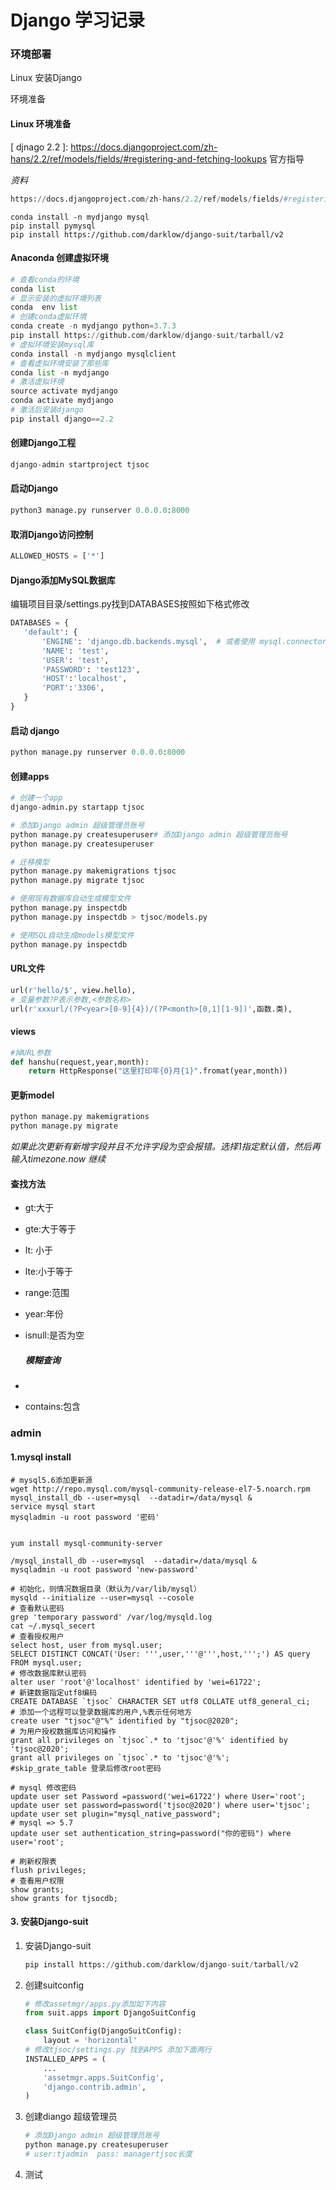 # Django 学习记录

### 环境部署

Linux 安装Django

环境准备

#### Linux 环境准备

[anaconda官方安装指导-64位系统]:https://docs.anaconda.com/anaconda/install/linux/	"官方指导"

[ djnago 2.2 ]: https://docs.djangoproject.com/zh-hans/2.2/ref/models/fields/#registering-and-fetching-lookups 官方指导

*资料*

``` python
https://docs.djangoproject.com/zh-hans/2.2/ref/models/fields/#registering-and-fetching-lookups
```



``` shell
conda install -n mydjango mysql
pip install pymysql
pip install https://github.com/darklow/django-suit/tarball/v2
```

#### Anaconda 创建虚拟环境

```python
# 查看conda的环境
conda list
# 显示安装的虚拟环境列表
conda  env list
# 创建conda虚拟环境
conda create -n mydjango python=3.7.3
pip install https://github.com/darklow/django-suit/tarball/v2
# 虚拟环境安装mysql库
conda install -n mydjango mysqlclient
# 查看虚拟环境安装了那些库
conda list -n mydjango
# 激活虚拟环境
source activate mydjango
conda activate mydjango
# 激活后安装django
pip install django==2.2
```

#### 创建Django工程

``` python
django-admin startproject tjsoc
```

#### 启动Django

```python
python3 manage.py runserver 0.0.0.0:8000
```

#### 取消Django访问控制

```python
ALLOWED_HOSTS = ['*']
```

#### Django添加MySQL数据库

编辑项目目录/settings.py找到DATABASES按照如下格式修改

 ``` python
DATABASES = {
    'default': {
        'ENGINE': 'django.db.backends.mysql',  # 或者使用 mysql.connector.django
        'NAME': 'test',
        'USER': 'test',
        'PASSWORD': 'test123',
        'HOST':'localhost',
        'PORT':'3306',
    }
}
 ```

#### 启动 django

```python
python manage.py runserver 0.0.0.0:8000
```

#### 创建apps

```python
# 创建一个app
django-admin.py startapp tjsoc

# 添加Django admin 超级管理员账号
python manage.py createsuperuser# 添加Django admin 超级管理员账号
python manage.py createsuperuser

# 迁移模型
python manage.py makemigrations tjsoc
python manage.py migrate tjsoc

# 使用现有数据库自动生成模型文件
python manage.py inspectdb
python manage.py inspectdb > tjsoc/models.py

# 使用SQL自动生成models模型文件
python manage.py inspectdb
```

#### URL文件

```python
url(r'hello/$', view.hello),
# 变量参数?P表示参数,<参数名称>
url(r'xxxurl/(?P<year>[0-9]{4})/(?P<month>[0,1][1-9])',函数.类),
```

#### views

```python
#掉URL参数
def hanshu(request,year,month):
    return HttpResponse("这里打印年{0}月{1}".fromat(year,month))
```

#### 更新model

```python
python manage.py makemigrations
python manage.py migrate
```

*如果此次更新有新增字段并且不允许字段为空会报错。选择1指定默认值，然后再输入timezone.now 继续*

#### 查找方法

- gt:大于

- gte:大于等于

- lt: 小于

- lte:小于等于

- range:范围

- year:年份

- isnull:是否为空

  ##### 模糊查询

- 

- contains:包含

### admin

#### 1.mysql install

``` shell
# mysql5.6添加更新源
wget http://repo.mysql.com/mysql-community-release-el7-5.noarch.rpm
mysql_install_db --user=mysql  --datadir=/data/mysql &
service mysql start
mysqladmin -u root password '密码'


yum install mysql-community-server

/mysql_install_db --user=mysql  --datadir=/data/mysql &
mysqladmin -u root password 'new-password'

# 初始化，则情况数据目录（默认为/var/lib/mysql）
mysqld --initialize --user=mysql --cosole
# 查看默认密码
grep 'temporary password' /var/log/mysqld.log
cat ~/.mysql_secert
# 查看授权用户
select host, user from mysql.user;
SELECT DISTINCT CONCAT('User: ''',user,'''@''',host,''';') AS query FROM mysql.user;
# 修改数据库默认密码
alter user 'root'@'localhost' identified by 'wei=61722';
# 新建数据指定utf8编码
CREATE DATABASE `tjsoc` CHARACTER SET utf8 COLLATE utf8_general_ci;
# 添加一个远程可以登录数据库的用户,%表示任何地方
create user "tjsoc"@"%" identified by "tjsoc@2020";
# 为用户授权数据库访问和操作
grant all privileges on `tjsoc`.* to 'tjsoc'@'%' identified by 'tjsoc@2020';
grant all privileges on `tjsoc`.* to 'tjsoc'@'%';
#skip_grate_table 登录后修改root密码

# mysql 修改密码
update user set Password =password('wei=61722') where User='root';
update user set password=password('tjsoc@2020') where user='tjsoc'; 
update user set plugin="mysql_native_password"; 
# mysql => 5.7
update user set authentication_string=password("你的密码") where user='root'; 

# 刷新权限表
flush privileges;
# 查看用户权限
show grants;
show grants for tjsocdb;
```

#### 3. 安装Django-suit

1. 安装Django-suit

   ``` python
   pip install https://github.com/darklow/django-suit/tarball/v2
   ```

2. 创建suitconfig

   ``` python
   # 修改assetmgr/apps.py添加如下内容
   from suit.apps import DjangoSuitConfig
   
   class SuitConfig(DjangoSuitConfig):
       layout = 'horizontal'
   # 修改tjsoc/settings.py 找到APPS 添加下面两行
   INSTALLED_APPS = (
       ...
       'assetmgr.apps.SuitConfig',
       'django.contrib.admin',
   )
   ```

3. 创建diango 超级管理员

   ``` python
   # 添加Django admin 超级管理员账号
   python manage.py createsuperuser
   # user:tjadmin  pass: managertjsoc长度
   ```

4. 测试





[https://docs.anaconda.com/anaconda/install/linux/"官方安装指导（64位系统）"]: 
[https://docs.anaconda.com/anaconda/install/linux/]: 